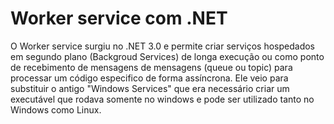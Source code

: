 # Worker service com .NET

O Worker service surgiu no .NET 3.0 e permite criar serviços hospedados em segundo plano (Backgroud Services) de longa execução ou como ponto de recebimento de mensagens de mensagens (queue ou topic) para processar um código especifico de forma assíncrona. Ele veio para substituir o antigo "Windows Services" que era necessário criar um executável que rodava somente no windows e pode ser utilizado tanto no Windows como Linux.
